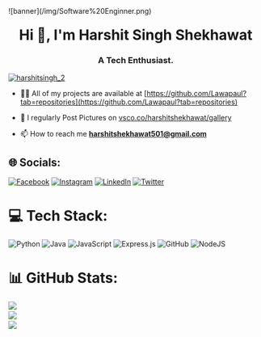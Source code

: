 <div style="float:left;margin:0 10px 10px 0" markdown="1">
    ![banner](/img/Software%20Enginner.png)
</div>
<h1 align="center">Hi 👋, I'm Harshit Singh Shekhawat</h1>
<h3 align="center">A Tech Enthusiast.</h3>

<p align="left"> <a href="https://twitter.com/harshitsingh_2" target="blank"><img src="https://img.shields.io/twitter/follow/harshitsingh_2?logo=twitter&style=for-the-badge" alt="harshitsingh_2" /></a> </p>


- 👨‍💻 All of my projects are available at [https://github.com/Lawapaul?tab=repositories](https://github.com/Lawapaul?tab=repositories)

- 📝 I regularly Post Pictures on [vsco.co/harshitshekhawat/gallery](vsco.co/harshitshekhawat/gallery)

- 📫 How to reach me **harshitshekhawat501@gmail.com**

## 🌐 Socials:
[![Facebook](https://img.shields.io/badge/Facebook-%231877F2.svg?logo=Facebook&logoColor=white)](https://facebook.com//profile.php?id=100006479210428) [![Instagram](https://img.shields.io/badge/Instagram-%23E4405F.svg?logo=Instagram&logoColor=white)](https://instagram.com/_harshitshekhawat) [![LinkedIn](https://img.shields.io/badge/LinkedIn-%230077B5.svg?logo=linkedin&logoColor=white)](https://linkedin.com/in/harshit-singh-shekhawat-6970581a2) [![Twitter](https://img.shields.io/badge/Twitter-%231DA1F2.svg?logo=Twitter&logoColor=white)](https://twitter.com/HarshitSingh_2) 
</p>


# 💻 Tech Stack:
![Python](https://img.shields.io/badge/python-3670A0?style=for-the-badge&logo=python&logoColor=ffdd54) ![Java](https://img.shields.io/badge/java-%23ED8B00.svg?style=for-the-badge&logo=java&logoColor=white) ![JavaScript](https://img.shields.io/badge/javascript-%23323330.svg?style=for-the-badge&logo=javascript&logoColor=%23F7DF1E) ![Express.js](https://img.shields.io/badge/express.js-%23404d59.svg?style=for-the-badge&logo=express&logoColor=%2361DAFB) ![GitHub](https://img.shields.io/badge/GitHub-%23121011.svg?style=for-the-badge&logo=github&logoColor=white) ![NodeJS](https://img.shields.io/badge/node.js-6DA55F?style=for-the-badge&logo=node.js&logoColor=white)
# 📊 GitHub Stats:
![](https://github-readme-stats.vercel.app/api?username=Lawapaul&theme=dark&hide_border=false&include_all_commits=false&count_private=false)<br/>
![](https://github-readme-streak-stats.herokuapp.com/?user=Lawapaul&theme=dark&hide_border=false)<br/>
![](https://github-readme-stats.vercel.app/api/top-langs/?username=Lawapaul&theme=dark&hide_border=false&include_all_commits=false&count_private=false&layout=compact)



